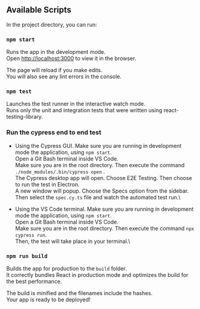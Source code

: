 ## Available Scripts

In the project directory, you can run:

### `npm start`

Runs the app in the development mode.\
Open [http://localhost:3000](http://localhost:3000) to view it in the browser.

The page will reload if you make edits.\
You will also see any lint errors in the console.

### `npm test`

Launches the test runner in the interactive watch mode.\
Runs only the unit and integration tests that were written using react-testing-library.

### Run the cypress end to end test

- Using the Cypress GUI.
  Make sure you are running in development mode the application, using `npm start`.\
  Open a Git Bash terminal inside VS Code.\
  Make sure you are in the root directory. Then execute the command `./node_modules/.bin/cypress open` .\
  The Cypress desktop app will open. Choose E2E Testing. Then choose to run the test in Electron.\
  A new window will popup. Choose the Specs option from the sidebar.\
  Then select the `spec.cy.ts` file and watch the automated test run.\

- Using the VS Code terminal.
  Make sure you are running in development mode the application, using `npm start`.\
  Open a Git Bash terminal inside VS Code.\
  Make sure you are in the root directory. Then execute the command `npx cypress run`.\
  Then, the test will take place in your terminal.\

### `npm run build`

Builds the app for production to the `build` folder.\
It correctly bundles React in production mode and optimizes the build for the best performance.

The build is minified and the filenames include the hashes.\
Your app is ready to be deployed!

